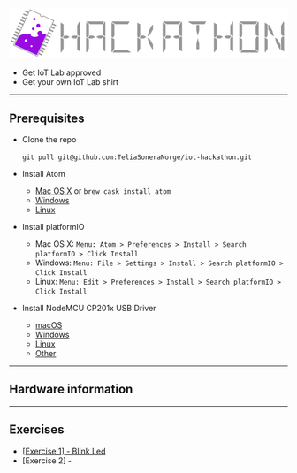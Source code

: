 ![TeliaNextIotLabHackathon](img/TeliaNextIoTLab.png?raw=true)


* Get IoT Lab approved
* Get your own IoT Lab shirt

---

## Prerequisites
* Clone the repo

    ```git pull git@github.com:TeliaSoneraNorge/iot-hackathon.git```

* Install Atom
    * [Mac OS X](https://atom.io/download/mac) or `brew cask install atom`
    * [Windows](https://atom.io/download/windows)
    * [Linux](https://github.com/atom/atom/releases/latest)

* Install platformIO
    * Mac OS X: `Menu: Atom > Preferences > Install > Search platformIO > Click Install`
    * Windows: `Menu: File > Settings > Install > Search platformIO > Click Install`
    * Linux: `Menu: Edit > Preferences > Install > Search platformIO > Click Install`
        
* Install NodeMCU CP201x USB Driver
    * [macOS](http://www.silabs.com/Support%20Documents/Software/Mac_OSX_VCP_Driver.zip)
    * [Windows](http://www.silabs.com/Support%20Documents/Software/CP210x_Windows_Drivers.zip)
    * [Linux](http://www.silabs.com/Support%20Documents/Software/Linux_3.x.x_VCP_Driver_Source.zip)
    * [Other](http://www.silabs.com/products/mcu/pages/usbtouartbridgevcpdrivers.aspx)

---

## Hardware information

---

## Exercises

* [[Exercise 1] - Blink Led](doc/exercise/1-blink/README.md)
* [Exercise 2] - 
